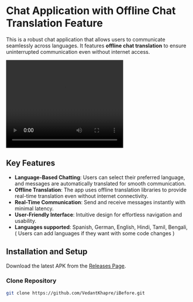 # Chat Application with Offline Chat Translation Feature  

This is a robust chat application that allows users to communicate seamlessly across languages. It features **offline chat translation** to ensure uninterrupted communication even without internet access.  

<video width="320" height="240" controls>
  <source src="Video.mp4" type="video/mp4">
</video>

## Key Features  
- **Language-Based Chatting**: Users can select their preferred language, and messages are automatically translated for smooth communication.  
- **Offline Translation**: The app uses offline translation libraries to provide real-time translation even without internet connectivity.   
- **Real-Time Communication**: Send and receive messages instantly with minimal latency.  
- **User-Friendly Interface**: Intuitive design for effortless navigation and usability.
- **Languages supported**: Spanish, German, English, Hindi, Tamil, Bengali, ( Users can add languages if they want with some code changes )  

## Installation and Setup  
Download the latest APK from the [Releases Page](https://github.com/VedantKhapre/iBefore/releases).

### Clone Repository  

   ```bash  
   git clone https://github.com/VedantKhapre/iBefore.git
